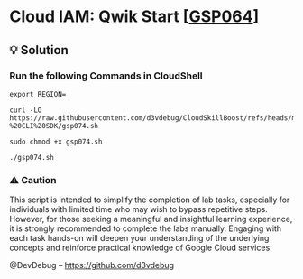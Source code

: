 # Cloud IAM: Qwik Start [[GSP064](https://www.cloudskillsboost.google/course_templates/637/labs/526670)]

## 💡 Solution 

### Run the following Commands in CloudShell

```
export REGION=
```
```
curl -LO https://raw.githubusercontent.com/d3vdebug/CloudSkillBoost/refs/heads/main/Set%20Up%20an%20App%20Dev%20Environment%20on%20Google%20Cloud/Cloud%20Storage%3A%20Qwik%20Start%20-%20CLI%20SDK/gsp074.sh

sudo chmod +x gsp074.sh

./gsp074.sh
```

<h3>⚠ Caution </h3> 
<p> This script is intended to simplify the completion of lab tasks, especially for individuals with limited time who may wish to bypass repetitive steps. However, for those seeking a meaningful and insightful learning experience, it is strongly recommended to complete the labs manually. Engaging with each task hands-on will deepen your understanding of the underlying concepts and reinforce practical knowledge of Google Cloud services.</p>

@DevDebug – https://github.com/d3vdebug
